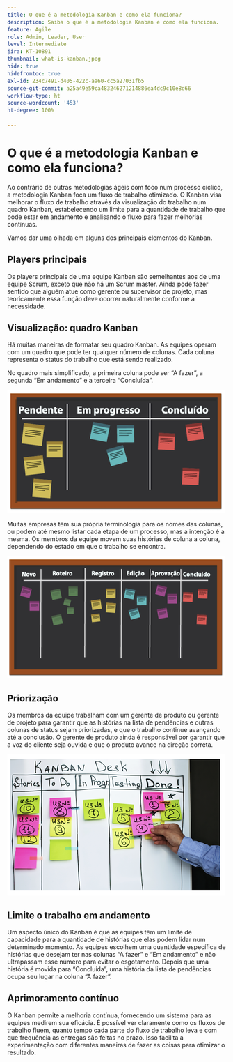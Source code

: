 ```yaml
---
title: O que é a metodologia Kanban e como ela funciona?
description: Saiba o que é a metodologia Kanban e como ela funciona.
feature: Agile
role: Admin, Leader, User
level: Intermediate
jira: KT-10891
thumbnail: what-is-kanban.jpeg
hide: true
hidefromtoc: true
exl-id: 234c7491-d405-422c-aa60-cc5a27031fb5
source-git-commit: a25a49e59ca483246271214886ea4dc9c10e8d66
workflow-type: ht
source-wordcount: '453'
ht-degree: 100%

---
```


# O que é a metodologia Kanban e como ela funciona?

Ao contrário de outras metodologias ágeis com foco num processo cíclico, a metodologia Kanban foca um fluxo de trabalho otimizado. O Kanban visa melhorar o fluxo de trabalho através da visualização do trabalho num quadro Kanban, estabelecendo um limite para a quantidade de trabalho que pode estar em andamento e analisando o fluxo para fazer melhorias contínuas.


Vamos dar uma olhada em alguns dos principais elementos do Kanban.



## Players principais

Os players principais de uma equipe Kanban são semelhantes aos de uma equipe Scrum, exceto que não há um Scrum master. Ainda pode fazer sentido que alguém atue como gerente ou supervisor de projeto, mas teoricamente essa função deve ocorrer naturalmente conforme a necessidade.

## Visualização: quadro Kanban

Há muitas maneiras de formatar seu quadro Kanban. As equipes operam com um quadro que pode ter qualquer número de colunas. Cada coluna representa o status do trabalho que está sendo realizado.

No quadro mais simplificado, a primeira coluna pode ser “A fazer”, a segunda “Em andamento” e a terceira “Concluída”.

![Quadro negro e notas adesivas](assets/agile4-01.png)

Muitas empresas têm sua própria terminologia para os nomes das colunas, ou podem até mesmo listar cada etapa de um processo, mas a intenção é a mesma. Os membros da equipe movem suas histórias de coluna a coluna, dependendo do estado em que o trabalho se encontra.

![Quadro negro e notas adesivas](assets/agile4-02.png)

## Priorização

Os membros da equipe trabalham com um gerente de produto ou gerente de projeto para garantir que as histórias na lista de pendências e outras colunas de status sejam priorizadas, e que o trabalho continue avançando até a conclusão. O gerente de produto ainda é responsável por garantir que a voz do cliente seja ouvida e que o produto avance na direção correta.

![Quadro branco Kanban](assets/agile4-03.png)

## Limite o trabalho em andamento

Um aspecto único do Kanban é que as equipes têm um limite de capacidade para a quantidade de histórias que elas podem lidar num determinado momento. As equipes escolhem uma quantidade específica de histórias que desejam ter nas colunas “A fazer” e “Em andamento” e não ultrapassam esse número para evitar o esgotamento. Depois que uma história é movida para “Concluída”, uma história da lista de pendências ocupa seu lugar na coluna “A fazer”.

## Aprimoramento contínuo

O Kanban permite a melhoria contínua, fornecendo um sistema para as equipes medirem sua eficácia. É possível ver claramente como os fluxos de trabalho fluem, quanto tempo cada parte do fluxo de trabalho leva e com que frequência as entregas são feitas no prazo. Isso facilita a experimentação com diferentes maneiras de fazer as coisas para otimizar o resultado.
